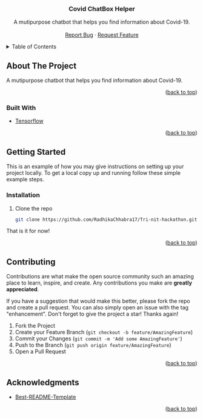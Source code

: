 <div id="top"></div>

<!-- PROJECT LOGO -->
<br />
<div align="center">
  <a href="https://github.com/RadhikaChhabra17/Tri-nit-hackathon/">
    <!-- <img src="img/logo.png" alt="Logo" width="80" height="80"> -->
  </a>

<h3 align="center">Covid ChatBox Helper</h3>

  <p align="center">
    A mutipurpose chatbot that helps you find information about Covid-19.
    <br />
    <br />
    <a href="https://github.com/RadhikaChhabra17/Tri-nit-hackathon/issues">Report Bug</a>
    ·
    <a href="https://github.com/RadhikaChhabra17/Tri-nit-hackathon/issues">Request Feature</a>
  </p>
</div>



<!-- TABLE OF CONTENTS -->
<details>
  <summary>Table of Contents</summary>
  <ol>
    <li>
      <a href="#about-the-project">About The Project</a>
      <ul>
        <li><a href="#built-with">Built With</a></li>
      </ul>
    </li>
    <li>
      <a href="#getting-started">Getting Started</a>
      <ul>
        <li><a href="#installation">Installation</a></li>
      </ul>
    </li>
    <li><a href="#contributing">Contributing</a></li>
    <li><a href="#acknowledgments">Acknowledgments</a></li>
  </ol>
</details>



<!-- ABOUT THE PROJECT -->
## About The Project

<!--[![Product Name Screen Shot][product-screenshot]](https://github.com/RadhikaChhabra17/Tri-nit-hackathon/)-->

A mutipurpose chatbot that helps you find information about Covid-19.

<p align="right">(<a href="#top">back to top</a>)</p>



### Built With

* [Tensorflow](https://www.tensorflow.org/)
<p align="right">(<a href="#top">back to top</a>)</p>


<!-- GETTING STARTED -->
## Getting Started

This is an example of how you may give instructions on setting up your project locally.
To get a local copy up and running follow these simple example steps.

### Installation

1. Clone the repo
   ```sh
   git clone https://github.com/RadhikaChhabra17/Tri-nit-hackathon.git
   ```
That is it for now!
<p align="right">(<a href="#top">back to top</a>)</p>


<!-- CONTRIBUTING -->
## Contributing

Contributions are what make the open source community such an amazing place to learn, inspire, and create. Any contributions you make are **greatly appreciated**.

If you have a suggestion that would make this better, please fork the repo and create a pull request. You can also simply open an issue with the tag "enhancement".
Don't forget to give the project a star! Thanks again!

1. Fork the Project
2. Create your Feature Branch (`git checkout -b feature/AmazingFeature`)
3. Commit your Changes (`git commit -m 'Add some AmazingFeature'`)
4. Push to the Branch (`git push origin feature/AmazingFeature`)
5. Open a Pull Request

<p align="right">(<a href="#top">back to top</a>)</p>



<!-- ACKNOWLEDGMENTS -->
## Acknowledgments

* [Best-README-Template](https://github.com/othneildrew/Best-README-Template)

<p align="right">(<a href="#top">back to top</a>)</p>



<!-- MARKDOWN LINKS & IMAGES -->
<!-- https://www.markdownguide.org/basic-syntax/#reference-style-links -->
[contributors-url]: https://github.com/CommanderAstern/BasicFormWebdev/graphs/contributors
[forks-url]: https://github.com/CommanderAstern/BasicFormWebdev/network/members
[stars-url]: https://github.com/CommanderAstern/BasicFormWebdev/stargazers
[issues-url]: https://github.com/CommanderAstern/BasicFormWebdev/issues
[product-screenshot]: img/screenshot.PNG
